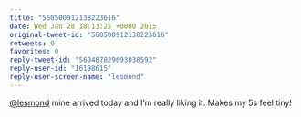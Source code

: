 ```yaml
---
title: "560500912138223616"
date: Wed Jan 28 18:13:25 +0000 2015
original-tweet-id: "560500912138223616"
retweets: 0
favorites: 0
reply-tweet-id: "560487829693038592"
reply-user-id: "16198615"
reply-user-screen-name: "lesmond"
---
```

<a href="https://twitter.com/lesmond">@lesmond</a> mine arrived today and I’m really liking it. Makes my 5s feel tiny!
